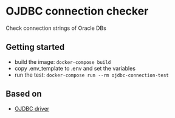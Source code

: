 # OJDBC connection checker

Check connection strings of Oracle DBs

## Getting started
* build the image: `docker-compose build`
* copy .env_template to .env and set the variables
* run the test: `docker-compose run --rm ojdbc-connection-test` 

## Based on 
* [OJDBC driver](https://www.oracle.com/database/technologies/appdev/jdbc-downloads.html)

